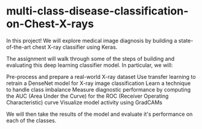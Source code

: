 # multi-class-disease-classification-on-Chest-X-rays
In this project! We will explore medical image diagnosis by building a state-of-the-art chest X-ray classifier using Keras.

The assignment will walk through some of the steps of building and evaluating this deep learning classifier model. In particular, we will:

Pre-process and prepare a real-world X-ray dataset
Use transfer learning to retrain a DenseNet model for X-ray image classification
Learn a technique to handle class imbalance
Measure diagnostic performance by computing the AUC (Area Under the Curve) for the ROC (Receiver Operating Characteristic) curve
Visualize model activity using GradCAMs

We will then take the results of the model and evaluate it's performance on each of the classes.

